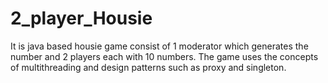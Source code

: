 # 2_player_Housie
It is java based housie game consist of 1 moderator which generates the number and 2 players each with 10 numbers. The game uses the concepts of multithreading and design patterns such as proxy and singleton.
